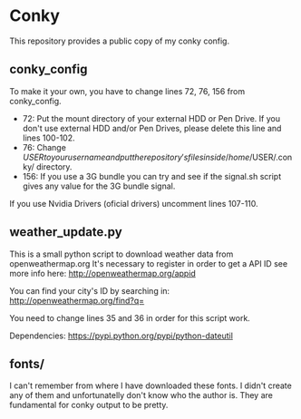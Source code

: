Conky
=====
This repository provides a public copy of my conky config.

conky_config
-----
To make it your own, you have to change lines 72, 76, 156 from conky_config.
* 72: Put the mount directory of your external HDD or Pen Drive. If you don't use
external HDD and/or Pen Drives, please delete this line and lines 100-102.
* 76: Change $USER to your user name and put the repository's files inside
/home/$USER/.conky/ directory.
* 156: If you use a 3G bundle you can try and see if the signal.sh script gives
any value for the 3G bundle signal.

If you use Nvidia Drivers (oficial drivers) uncomment lines 107-110.

weather_update.py
-----
This is a small python script to download weather data from openweathermap.org
It's necessary to register in order to get a API ID
see more info here: http://openweathermap.org/appid

You can find your city's ID by searching in:
http://openweathermap.org/find?q=

You need to change lines 35 and 36 in order for this script work.

Dependencies: https://pypi.python.org/pypi/python-dateutil

fonts/
-----
I can't remember from where I have downloaded these fonts. I didn't create any of
them and unfortunatelly don't know who the author is. They are fundamental
for conky output to be pretty.

